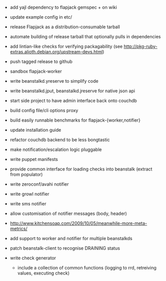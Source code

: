  * add yajl dependency to flapjack gemspec + on wiki
 * update example config in etc/

 * release Flapjack as a distribution-consumable tarball
 * automate building of release tarball that optionally pulls in dependencies
 * add lintian-like checks for verifying packagability (see http://pkg-ruby-extras.alioth.debian.org/upstream-devs.html)
 
 * push tagged release to github
 
 * sandbox flapjack-worker
 * write beanstalkd.yreserve to simplify code
 * write beanstalkd.jput, beanstalkd.jreserve for native json api
 * start side project to have admin interface back onto couchdb

 * build config file/cli options proxy
 * build easily runnable benchmarks for flapjack-{worker,notifier}

 * update installation guide
 * refactor couchdb backend to be less bongtastic

 * make notification/escalation logic pluggable

 * write puppet manifests
 * provide common interface for loading checks into beanstalk (extract from populator)
 
 * write zeroconf/avahi notifier
 * write growl notifier
 * write sms notifier
 * allow customisation of notifier messages (body, header)

 * http://www.kitchensoap.com/2009/10/05/meanwhile-more-meta-metrics/

 * add support to worker and notifier for multiple beanstalkds
 * patch beanstalk-client to recognise DRAINING status 

 * write check generator
   * include a collection of common functions 
     (logging to rrd, retreiving values, executing check)


